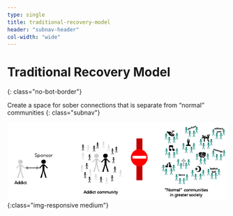 ```yaml
---
type: single
title: traditional-recovery-model
header: "subnav-header"
col-width: "wide"
---
```


# <span class="emphasized-header">Traditional Recovery Model</span>
{: class="no-bot-border"}

Create a space for sober connections that is separate from “normal” communities
{: class="subnav"}

![Traditional Recovery Model Graphic](/assets/images/traditional-recovery-model-graphic.png){:class="img-responsive medium"}